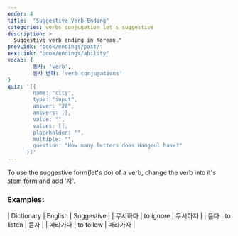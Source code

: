 ```yaml
---
order: 4
title:  "Suggestive Verb Ending"
categories: verbs conjugation let's suggestive
description: >
  Suggestive verb ending in Korean."
prevLink: "book/endings/past/"
nextLink: "book/endings/ability"
vocab: {
		동사: 'verb',
		동사 변화: 'verb conjugations'
}
quiz: '[{
        name: "city",
        type: "input",
        answer: "28",
        answers: [],
        value: "",
        values: [],
        placeholder: "",
        multiple: "",
        question: "How many letters does Hangeul have?"
      }]'
---
```


To use the suggestive form(let's do) of a verb, change the verb into it's [stem form]({{site.baseurl}}/book/verbs/stem/)
and add '자'.

### Examples:

| Dictionary | English | Suggestive |
| 무시하다 | to ignore | 무시하자 |
| 듣다 | to listen | 듣자 |
| 따라가다 | to follow | 따라가자 |
